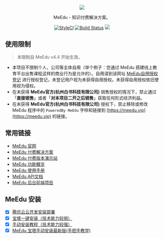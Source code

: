 <p align="center"><img src="public/images/meedu.png"/></p>
<p align="center">MeEdu - 知识付费解决方案。</p>
<p align="center">
<a href="https://github.styleci.io/repos/127536154"><img src="https://github.styleci.io/repos/127536154/shield?branch=master" alt="StyleCI"></a>
<a href="https://travis-ci.org/Qsnh/meedu"><img src="https://travis-ci.org/Qsnh/meedu.svg?branch=master" alt="Build Status"></a>
<a href="https://codecov.io/gh/Qsnh/meedu">
  <img src="https://codecov.io/gh/Qsnh/meedu/branch/master/graph/badge.svg" />
</a>
</p>

## 使用限制

> 本限制自 MeEdu v4.4 开始生效。

+ 本项目不限制个人，公司等主体自用（举个例子：您通过 MeEdu 搭建线上教育平台出售课程这样的商业行为是允许的）。自用请到该网址 [MeEdu自用授权登记](https://jinshuju.net/f/xMyado) 进行授权登记，未登记用户视为未获得自用授权。未获得自用授权依旧使用视为侵权。
+ 在未获得 **MeEdu官方(杭州白书科技有限公司)** 销售授权的情况下，禁止通过「**直接销售**」或者「**对本项目二开之后销售**」获取任何形式经济利益。
+ 在未获得 **MeEdu官方(杭州白书科技有限公司)** 授权下，禁止移除或修改 MeEdu 程序中的 `PoweredBy MeEdu` 字样和链接到 [https://meedu.vip](https://meedu.vip) 的链接。

## 常用链接

- [MeEdu 官网](https://meedu.vip)
- [MeEdu 付费解决方案](https://meedu.vip/price.html)
- [MeEdu 付费版本演示站](https://meedu.vip/cases.html)
- [MeEdu 功能概览](https://www.yuque.com/meedu/fvvkbf/gpx5ed)
- [MeEdu 使用手册](https://www.yuque.com/meedu/fvvkbf)
- [MeEdu API文档](https://meedu-v2-xiaoteng.doc.coding.io/)
- [MeEdu 后台前端项目](https://github.com/Meedu/backend-v2)

## MeEdu 安装

- [x] [腾讯云云开发安装部署](https://app.cloud.tencent.com/?app=MeEdu)
- [x] [宝塔一键安装（技术能力较弱）](https://www.yuque.com/meedu/fvvkbf/qvb006)
- [x] [手动安装教程（技术能力较强）](https://www.yuque.com/meedu/fvvkbf/hhl2wk)
- [x] [MeEdu 宝塔手动安装最新版(手把手教学)](https://www.yuque.com/meedu/fvvkbf/gkape0)
